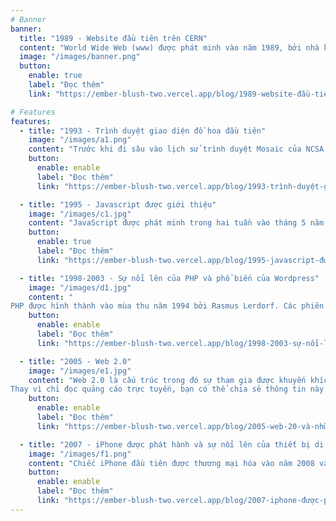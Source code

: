 ```yaml
---
# Banner
banner:
  title: "1989 - Website đầu tiên trên CERN"
  content: "World Wide Web (www) được phát minh vào năm 1989, bởi nhà khoa học máy tính Tim Berners-Lee khi đang làm việc tại CERN. Web ban đầu được hình thành và phát triển với mục đích đáp ứng nhu cầu chia sẻ thông tin giữa các nhà khoa học ở các trường đại học và viện nghiên cứu trên toàn thế giới."
  image: "/images/banner.png"
  button:
    enable: true
    label: "Đọc thêm"
    link: "https://ember-blush-two.vercel.app/blog/1989-website-đầu-tiên"

# Features
features:
  - title: "1993 - Trình duyệt giao diện đồ hoạ đầu tiên"
    image: "/images/a1.png"
    content: "Trước khi đi sâu vào lịch sử trình duyệt Mosaic của NCSA, hãy cùng tìm hiểu lý do tại sao Mosaic lại mang tính cách mạng đến vậy. Vào đầu những năm 1990, việc sử dụng Internet đòi hỏi sự hiểu biết về các giao thức kỹ thuật phức tạp và giao diện dựa trên văn bản khó hiểu."
    button:
      enable: enable
      label: "Đọc thêm"
      link: "https://ember-blush-two.vercel.app/blog/1993-trình-duyệt-giao-diện-đồ-hoạ-đầu-tiên"

  - title: "1995 - Javascript được giới thiệu"
    image: "/images/c1.jpg"
    content: "JavaScript được phát minh trong hai tuần vào tháng 5 năm 1995 bởi Brendan Eich, lúc đó là lập trình viên mới được thuê tại công ty zNetscape. Dự án được Netscape khởi xướng vì mong muốn mở rộng Web thời kỳ đầu vượt ra ngoài giới hạn của HTML, ngôn ngữ đánh dấu khai báo dùng để viết các trang web. Đặc biệt, Netscape muốn thêm tính tương tác vào các trang web. JavaScript cuối cùng đã trở thành giải pháp."
    button:
      enable: true
      label: "Đọc thêm"
      link: "https://ember-blush-two.vercel.app/blog/1995-javascript-được-giới-thiệu"

  - title: "1998-2003 - Sự nổi lên của PHP và phổ biến của Wordpress"
    image: "/images/d1.jpg"
    content: "
PHP được hình thành vào mùa thu năm 1994 bởi Rasmus Lerdorf. Các phiên bản đầu tiên chưa được phát hành đã được sử dụng trên trang chủ của anh ấy để theo dõi xem ai đang xem hồ sơ cá nhân của anh ấy. Phiên bản đầu tiên được người khác sử dụng đã có vào khoảng đầu năm 1995."
    button:
      enable: enable
      label: "Đọc thêm"
      link: "https://ember-blush-two.vercel.app/blog/1998-2003-sự-nổi-lên-của-php-và-phổ-biến-của-wordpress"

  - title: "2005 - Web 2.0"
    image: "/images/e1.jpg"
    content: "Web 2.0 là cấu trúc trong đó sự tham gia được khuyến khích và mời gọi. Thay vì chỉ vào trang web để đọc, bạn có thể bắt đầu tương tác thông qua các bình luận và phương thức chia sẻ.
Thay vì chỉ đọc quảng cáo trực tuyến, bạn có thể chia sẻ thông tin này với người khác và thậm chí bạn có thể tạo quảng cáo của riêng mình thông qua các dịch vụ chuyên biệt."
    button:
      enable: enable
      label: "Đọc thêm"
      link: "https://ember-blush-two.vercel.app/blog/2005-web-20-và-những-lợi-ích-với-doanh-nghiệp"

  - title: "2007 - iPhone được phát hành và sự nổi lên của thiết bị di động thay đổi cách chúng ta sử dụng Web"
    image: "/images/f1.png"
    content: "Chiếc iPhone đầu tiên được thương mại hóa vào năm 2008 và vào năm 2009, chỉ có 0,7% người dùng xem trang web trên thiết bị di động. Gần một thập kỷ sau, vào năm 2018, 52,2% người dân cho biết đã xem trang web từ thiết bị di động của họ."
    button:
      enable: enable
      label: "Đọc thêm"
      link: "https://ember-blush-two.vercel.app/blog/2007-iphone-được-phát-hành-và-sự-nổi-lên-của-thiết-bị-di-động-thay-đổi-cách-chúng-ta-sử-dụng-web"
---
```

